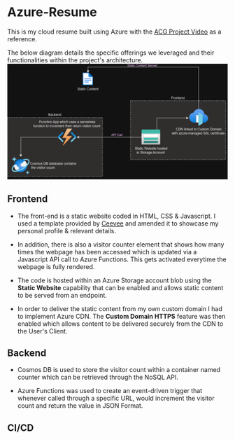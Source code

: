 # Azure-Resume

This is my cloud resume built using Azure with the [ACG Project Video](https://www.youtube.com/watch?v=ieYrBWmkfno&t=635s) as a reference.

The below diagram details the specific offerings we leveraged and their functionalities within the project's architecture.
![Alt text](Other/image.png)

## Frontend

- The front-end is a static website coded in HTML, CSS & Javascript. I used a template provided by [Ceevee](https://www.styleshout.com/free-templates/ceevee/) and amended it to showcase my personal profile & relevant details.

- In addition, there is also a visitor counter element that shows how many times the webpage has been accessed which is updated via a Javascript API call to Azure Functions. This gets activated everytime the webpage is fully rendered.

- The code is hosted within an Azure Storage account blob using the **Static Website** capability that can be enabled and allows static content to be served from an endpoint.

- In order to deliver the static content from my own custom domain I had to implement Azure CDN. The **Custom Domain HTTPS** feature was then enabled which allows content to be delivered securely from the CDN to the User's Client.

## Backend

- Cosmos DB is used to store the visitor count within a container named counter which can be retrieved through the NoSQL API.

- Azure Functions was used to create an event-driven trigger that whenever called through a specific URL, would increment the visitor count and return the value in JSON Format.

## CI/CD